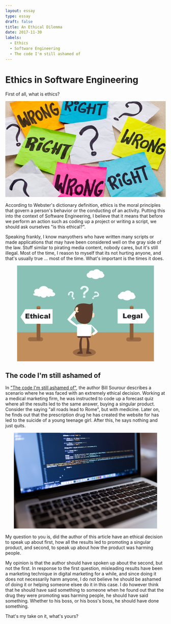 ```yaml
---
layout: essay
type: essay
draft: false
title: An Ethical Dilemma
date: 2017-11-30
labels:
  - Ethics
  - Software Engineering
  - The code I'm still ashamed of
---
```


# Ethics in Software Engineering
First of all, what is ethics? 

<center>
  <img style="height: 300px;" src="../images/right-or-wrong.jpg"/>
</center>

According to Webster's dictionary definition, ethics is the moral principles that govern a person's behavior or the conducting of an activity. Putting this into the context of Software Engineering, I believe that it means that before we perform an action such as coding up a project or writing a script, we should ask ourselves "is this ethical?". 

Speaking frankly, I know manyothers who have written many scripts or made applications that may have been considered well on the gray side of the law. Stuff similar to pirating media content, nobody cares, but it's still illegal. Most of the time, I reason to myself that its not hurting anyone, and that's usually true ... most of the time. What's important is the times it does.

<center>
  <img style="height: 300px;" src="../images/Ethical-Legal-Sign.jpg"/>
</center>

## The code I'm still ashamed of

In ["The code I'm still ashamed of"](https://medium.freecodecamp.org/the-code-im-still-ashamed-of-e4c021dff55e), the author Bill Sourour describes a scenario where he was faced with an extremely ethical decision. Working at a medical marketing firm, he was instructed to code up a forecast quiz where all the results led to the same answer, buying a singular product. Consider the saying "all roads lead to Rome", but with medicine. Later on, he finds out that the prescription drug he has created the website for has led to the suicide of a young teenage girl. After this, he says nothing and just quits.

<center>
  <img style="height: 300px;" src="../images/code_im_ashamed_of.jpeg"/>
</center>

My question to you is, did the author of this article have an ethical decision to speak up about first, how all the results led to promoting a singular product, and second, to speak up about how the product was harming people.

My opinion is that the author should have spoken up about the second, but not the first. In response to the first question, misleading results have been a marketing technique in digital marketing for a while, and since doing it does not necessarily harm anyone, I do not believe he should be ashamed of doing it or helping someone elsee do it in this case. I do however think that he should have said something to someone when he found out that the drug they were promoting was harming people, he should have said something. Whether to his boss, or his boss's boss, he should have done something.

That's my take on it, what's yours?
